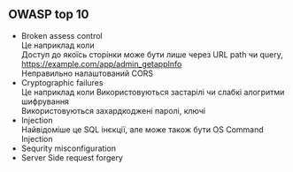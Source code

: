 ## OWASP top 10
* Broken assess control  
Це наприклад коли  
Доступ до якоїсь сторінки може бути лише через URL path чи query,  https://example.com/app/admin_getappInfo  
Неправильно налаштований CORS
* Cryptographic failures  
Це наприклад коли
Використовуються застарілі чи слабкі алогритми шифрування  
Використовуються захардкоджені паролі, ключі
* Injection  
Найвідоміше це SQL інєкції, але може також бути OS Command Injection
* Sequrity misconfiguration
* Server Side request forgery
